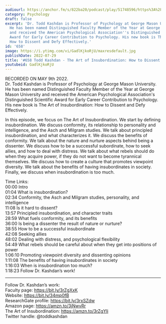 ```yaml
---
audiourl: https://anchor.fm/s/822ba20/podcast/play/51748596/https%3A%2F%2Fd3ctxlq1ktw2nl.cloudfront.net%2Fstaging%2F2022-4-9%2F74ea6ac8-bfa1-0dd2-f169-a85c4a0fc055.m4a
category: Psychology
draft: false
excerpt: 'Dr. Todd Kashdan is Professor of Psychology at George Mason University.
  He has been named Distinguished Faculty Member of the Year at George Mason University
  and received the American Psychological Association''s Distinguished Scientific
  Award for Early Career Contribution to Psychology. His new book is The Art of Insubordination:
  How to Dissent and Defy Effectively.'
id: '658'
image: https://i.ytimg.com/vi/GadlKjkoRjU/maxresdefault.jpg
publishDate: 2022-07-29
title: '#658 Todd Kashdan - The Art of Insubordination: How to Dissent and Defy Effectively'
youtubeid: GadlKjkoRjU
---
```

<div class="timelinks">

RECORDED ON MAY 9th 2022.  
Dr. Todd Kashdan is Professor of Psychology at George Mason University. He has been named Distinguished Faculty Member of the Year at George Mason University and received the American Psychological Association's Distinguished Scientific Award for Early Career Contribution to Psychology. His new book is The Art of Insubordination: How to Dissent and Defy Effectively.

In this episode, we focus on The Art of Insubordination. We start by defining insubordination. We discuss conformity, its relationship to personality and intelligence, and the Asch and Milgram studies. We talk about principled insubordination, and what characterizes it. We discuss the benefits of conformity. We talk about the nature and nurture aspects behind being a dissenter. We discuss how to be a successful subordinate, how to seek allies, and how to deal with distress. We talk about what rebels should do when they acquire power, if they do not want to become tyrannical themselves. We discuss how to create a culture that promotes viewpoint diversity. We talk about the benefits of having insubordinates in society. Finally, we discuss when insubordination is too much.

Time Links:  
<time>00:00</time> Intro  
<time>01:04</time> What is insubordination?  
<time>02:34</time> Conformity, the Asch and Milgram studies, personality, and intelligence  
<time>11:08</time> Is it hard to dissent?  
<time>13:57</time> Principled insubordination, and character traits  
<time>28:59</time> What fuels conformity, and its benefits  
<time>36:00</time> Is being a dissenter the result of nature or nurture?  
<time>38:55</time> How to be a successful insubordinate  
<time>42:08</time> Seeking allies  
<time>48:02</time> Dealing with distress, and psychological flexibility  
<time>54:49</time> What rebels should be careful about when they get into positions of power  
<time>1:06:10</time> Promoting viewpoint diversity and dissenting opinions  
<time>1:11:08</time> The benefits of having insubordinates in society  
<time>1:16:03</time> When is insubordination too much?  
<time>1:18:23</time> Follow Dr. Kashdan’s work!

---

Follow Dr. Kashdan’s work:  
Faculty page: https://bit.ly/3rZgXxK  
Website: https://bit.ly/34mp0fB  
ResearchGate profile: https://bit.ly/3rxSZdw  
Amazon page: https://amzn.to/3jNwvRr  
The Art of Insubordination: https://amzn.to/3rZgYli  
Twitter handle: @toddkashdan
</div>

